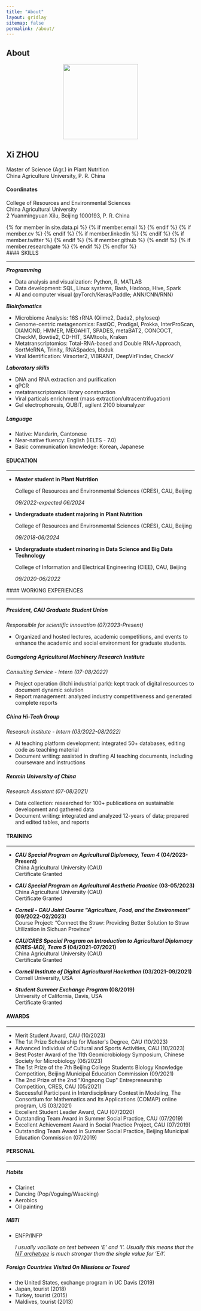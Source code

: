 ```yaml
---
title: "About"
layout: gridlay
sitemap: false
permalink: /about/
---
```


## About

<div class="jumbotron">
<div class="row">
<div class="col-sm-4">
<center>
<img src="{{ site.url }}{{ site.baseurl }}/images/headshot.jpg" width="200"/>
</center>
</div>
<div class="col-sm-8 col-xs-12">
<h2>
Xi ZHOU
</h2>
Master of Science (Agr.) in Plant Nutrition<br>
China Agriculture University, P. R. China



#### Coordinates

College of Resources and Environmental Sciences<br>
China Agricultural University<br>
2 Yuanmingyuan Xilu, Beijing 1000193, P. R. China

<div>
{% for member in site.data.pi %}
  {% if member.email %}<a href="mailto:{{ member.email }}" target="_blank"><i class="fa fa-envelope-square fa-3x"></i></a> {% endif %}
  {% if member.cv %} <a href="{{ site.url }}{{ site.baseurl }}/{{ member.cv }}" target="_blank"><i class="ai ai-cv-square ai-3x"></i></a> {% endif %}
  {% if member.linkedin %} <a href="{{ member.linkedin }}" target="_blank"><i class="fa fa-linkedin-square fa-3x"></i></a> {% endif %}
  {% if member.twitter %} <a href="{{ site.url }}{{ site.baseurl }}/{{ member.twitter }}" target="_blank"><i class="fa fa-twitter-square fa-3x"></i></a> {% endif %}
  {% if member.github %} <a href="{{ member.github }}" target="_blank"><i class="fa fa-github-square fa-3x"></i></a> {% endif %}
  {% if member.researchgate %} <a href="{{ member.researchgate }}" target="_blank"><i class="ai ai-researchgate-square ai-3x"></i></a>{% endif %} {% endfor %}
</div>
</div>
</div>
</div>


<div class="jumbotron">
<div class="col-md-12 col-sm-12">
#### SKILLS

------

***Programming***

- Data analysis and visualization: Python, R, MATLAB
- Data development: SQL, Linux systems, Bash, Hadoop, Hive, Spark
- AI and computer visual (pyTorch/Keras/Paddle; ANN/CNN/RNN)

***Bioinfomatics***

- Microbiome Analysis: 16S rRNA (Qiime2, Dada2, phyloseq)
- Genome-centric metagenomics: FastQC, Prodigal, Prokka, InterProScan, DIAMOND, HMMER, MEGAHIT, SPADES, metaBAT2, CONCOCT, CheckM, Bowtie2, CD-HIT, SAMtools, Kraken
- Metatranscriptomics: Total-RNA-based and Double RNA-Approach, SortMeRNA, Trinity, RNASpades, bbduk
- Viral Identification: Virsorter2, VIBRANT, DeepVirFinder, CheckV

***Laboratory skills***

- DNA and RNA extraction and purification
- qPCR 
- metatranscriptomics library construction
- Viral particals enrichment (mass extraction/ultracentrifugation)
- Gel electrophoresis, QUBIT, agilent 2100 bioanalyzer

##### ***Language***

- Native: Mandarin, Cantonese
- Near-native fluency: English (IELTS - 7.0)
- Basic communication knowledge: Korean, Japanese

</div>
</div>

<div class="jumbotron">
<div class="col-md-12 col-sm-12">

#### EDUCATION

------

- **Master student in Plant Nutrition**

  College of Resources and Environmental Sciences (CRES), CAU, Beijing 

  *09/2022-expected 06/2024*

- **Undergraduate student majoring in Plant Nutrition**

  College of Resources and Environmental Sciences (CRES), CAU, Beijing

  *09/2018-06/2024*

- **Undergraduate student minoring in Data Science and Big Data Technology**

  College of Information and Electrical Engineering (CIEE), CAU, Beijing

  *09/2020-06/2022*

</div>
</div>

<div class="jumbotron">
<div class="col-md-12 col-sm-12">
#### WORKING EXPERIENCES

------

##### **President, CAU Graduate Student Union** 

*Responsible for scientific innovation (07/2023-Present)*

- Organized and hosted lectures, academic competitions, and events to enhance the academic and social environment for graduate students.

##### **Guangdong Agricultural Machinery Research Institute**

*Consulting Service - Intern (07-08/2022)*

- Project operation (litchi industrial park): kept track of digital resources to document dynamic solution
- Report management: analyzed industry competitiveness and generated complete reports

##### **China Hi-Tech Group**

*Research Institute - Intern (03/2022-08/2022)*

- AI teaching platform development: integrated 50+ databases, editing code as teaching material
- Document writing: assisted in drafting AI teaching documents, including courseware and instructions

##### **Renmin University of China**

*Research Assistant (07-08/2021)*

- Data collection: researched for 100+ publications on sustainable development and gathered data
- Document writing: integrated and analyzed 12-years of data; prepared and edited tables, and reports

</div>
</div>

<div class="jumbotron">
<div class="col-md-12 col-sm-12">

#### TRAINING

------

- ***CAU Special Program on Agricultural Diplomacy, Team 4* (04/2023-Present)**  
  China Agricultural University (CAU)  
  Certificate Granted

- ***CAU Special Program on Agricultural Aesthetic Practice* (03-05/2023)**  
  China Agricultural University (CAU)  
  Certificate Granted

- ***Cornell - CAU Joint Course "Agriculture, Food, and the Environment"* (09/2022-02/2023)**  
  Course Project: “Connect the Straw: Providing Better Solution to Straw Utilization in Sichuan Province”

- ***CAU/CRES Special Program on Introduction to Agricultural Diplomacy (CRES-IAD), Team 5* (04/2021-07/2021)**  
  China Agricultural University (CAU)  
  Certificate Granted

- ***Cornell Institute of Digital Agricultural Hackathon* (03/2021-09/2021)**  
  Cornell University, USA

- ***Student Summer Exchange Program* (08/2019)**  
  University of California, Davis, USA  
  Certificate Granted


</div>
</div>

<div class="jumbotron">
<div class="col-md-12 col-sm-12">

#### AWARDS

------

- Merit Student Award, CAU (10/2023)
- The 1st Prize Scholarship for Master's Degree, CAU (10/2023)
- Advanced Individual of Cultural and Sports Activities, CAU (10/2023)
- Best Poster Award of the 11th Geomicrobiology Symposium, Chinese Society for Microbiology (06/2023)
- The 1st Prize of the 7th Beijing College Students Biology Knowledge Competition, Beijing Municipal Education Commission (09/2021)
- The 2nd Prize of the 2nd "Xingnong Cup" Entrepreneurship Competition, CRES, CAU (05/2021)
- Successful Participant in Interdisciplinary Contest in Modeling, The Consortium for Mathematics and Its Applications (COMAP) online program, US (03/2021)
- Excellent Student Leader Award, CAU (07/2020)
- Outstanding Team Award in Summer Social Practice, CAU (07/2019)
- Excellent Achievement Award in Social Practice Project, CAU (07/2019)
- Outstanding Team Award in Summer Social Practice, Beijing Municipal Education Commission (07/2019)

</div>
</div>

<div class="jumbotron">
<div class="col-md-12 col-sm-12">

#### PERSONAL

------

##### *Habits*

- Clarinet
- Dancing (Pop/Voguing/Waacking)
- Aerobics
- Oil painting

##### *MBTI*

- ENFP/INFP

  *I usually vacillate on test between ‘E’ and ‘I’. Usually this means that the [NT archetype](https://en.wikipedia.org/wiki/Rational_temperament) is much stronger than the single value for ‘E/I’.*

##### *Foreign Countries Visited On Missions or Toured*

- the United States, exchange program in UC Davis (2019)
- Japan, tourist (2018)
- Turkey, tourist (2015)
- Maldives, tourist (2013)

</div>
</div>
